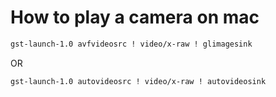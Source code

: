 # How to play a camera on mac

```sh
gst-launch-1.0 avfvideosrc ! video/x-raw ! glimagesink
```

OR

```sh
gst-launch-1.0 autovideosrc ! video/x-raw ! autovideosink
```
